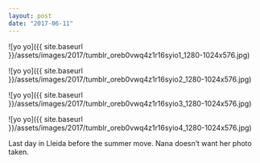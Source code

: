 ```yaml
---
layout: post
date: "2017-06-11"
---
```


![yo yo]({{ site.baseurl }}/assets/images/2017/tumblr_oreb0vwq4z1r16syio1_1280-1024x576.jpg)

![yo yo]({{ site.baseurl }}/assets/images/2017/tumblr_oreb0vwq4z1r16syio2_1280-1024x576.jpg)

![yo yo]({{ site.baseurl }}/assets/images/2017/tumblr_oreb0vwq4z1r16syio3_1280-1024x576.jpg)

![yo yo]({{ site.baseurl }}/assets/images/2017/tumblr_oreb0vwq4z1r16syio4_1280-1024x576.jpg)

Last day in Lleida before the summer move. Nana doesn’t want her photo taken.
